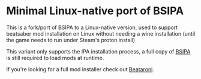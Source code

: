 # Minimal Linux-native port of BSIPA

This is a fork/port of BSIPA to a Linux-native version, used to support beatsaber mod installation on Linux without needing a wine installation (until the game needs to run under Steam's proton install)

This variant only supports the IPA installation process, a full copy of [BSIPA](https://github.com/bsmg/BeatSaber-IPA-Reloaded) is still required to load mods at runtime.

If you're looking for a full mod installer check out [Beataroni](https://github.com/geefr/beatsaber-linux-goodies).

